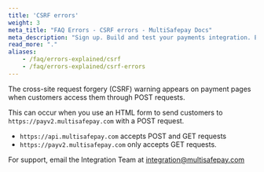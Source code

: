 ```yaml
---
title: 'CSRF errors'
weight: 3
meta_title: "FAQ Errors - CSRF errors - MultiSafepay Docs"
meta_description: "Sign up. Build and test your payments integration. Explore our products and services. Use our API Reference, SDKs, and wrappers. Get support."
read_more: "."
aliases:
    - /faq/errors-explained/csrf
    - /faq/errors-explained/csrf-errors
---
```


The cross-site request forgery (CSRF) warning appears on payment pages when customers access them through POST requests.

This can occur when you use an HTML form to send customers to `https://payv2.multisafepay.com` with a POST request.
 
* `https://api.multisafepay.com` accepts POST and GET requests
* `https://payv2.multisafepay.com` only accepts GET requests.
 
For support, email the Integration Team at <integration@multisafepay.com>

